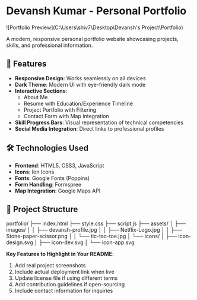 # Devansh Kumar - Personal Portfolio

![Portfolio Preview](C:\Users\shiv7\Desktop\Devansh's Project\Portfolio) <!-- Add preview image if available -->

A modern, responsive personal portfolio website showcasing projects, skills, and professional information.

## 🚀 Features

- **Responsive Design**: Works seamlessly on all devices
- **Dark Theme**: Modern UI with eye-friendly dark mode
- **Interactive Sections**:
  - About Me
  - Resume with Education/Experience Timeline
  - Project Portfolio with Filtering
  - Contact Form with Map Integration
- **Skill Progress Bars**: Visual representation of technical competencies
- **Social Media Integration**: Direct links to professional profiles

## 🛠 Technologies Used

- **Frontend**: HTML5, CSS3, JavaScript
- **Icons**: Ion Icons
- **Fonts**: Google Fonts (Poppins)
- **Form Handling**: Formspree
- **Map Integration**: Google Maps API

## 📁 Project Structure
portfolio/
├── index.html
├── style.css
├── script.js
├── assets/
│ ├── images/
│ │ ├── devansh-profile.jpg
│ │ ├── Netflix-Logo.jpg
│ │ ├── Stone-paper-scissor.png
│ │ └── tic-tac-toe.jpg
│ └── icons/
│ ├── icon-design.svg
│ ├── icon-dev.svg
│ └── icon-app.svg


**Key Features to Highlight in Your README**:
1. Add real project screenshots
2. Include actual deployment link when live
3. Update license file if using different terms
4. Add contribution guidelines if open-sourcing
5. Include contact information for inquiries

